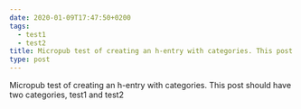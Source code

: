```yaml
---
date: 2020-01-09T17:47:50+0200
tags:
  - test1
  - test2
title: Micropub test of creating an h-entry with categories. This post should have two categories, test1 and test2
type: post
---
```

Micropub test of creating an h-entry with categories. This post should have two categories, test1 and test2
